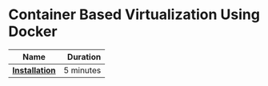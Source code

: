 # Container Based Virtualization Using Docker


|    **Name**   | **Duration** |
| ------------- |-----:|
|[**Installation**](installation.md)|5 minutes|


